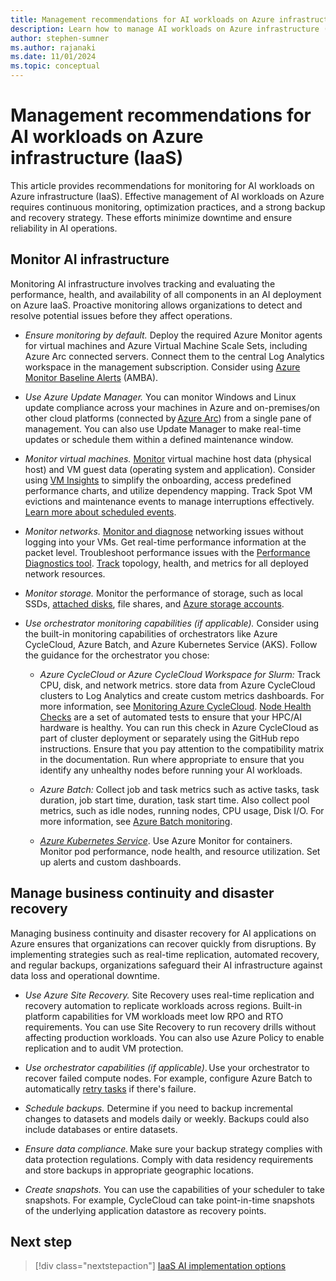 ```yaml
---
title: Management recommendations for AI workloads on Azure infrastructure (IaaS)
description: Learn how to manage AI workloads on Azure infrastructure (IaaS)
author: stephen-sumner
ms.author: rajanaki
ms.date: 11/01/2024
ms.topic: conceptual
---
```


# Management recommendations for AI workloads on Azure infrastructure (IaaS)

This article provides recommendations for monitoring for AI workloads on Azure infrastructure (IaaS). Effective management of AI workloads on Azure requires continuous monitoring, optimization practices, and a strong backup and recovery strategy. These efforts minimize downtime and ensure reliability in AI operations.

## Monitor AI infrastructure

Monitoring AI infrastructure involves tracking and evaluating the performance, health, and availability of all components in an AI deployment on Azure IaaS. Proactive monitoring allows organizations to detect and resolve potential issues before they affect operations.

- *Ensure monitoring by default.* Deploy the required Azure Monitor agents for virtual machines and Azure Virtual Machine Scale Sets, including Azure Arc connected servers. Connect them to the central Log Analytics workspace in the management subscription. Consider using [Azure Monitor Baseline Alerts](https://azure.github.io/azure-monitor-baseline-alerts/welcome/) (AMBA).

- *Use Azure Update Manager.* You can monitor Windows and Linux update compliance across your machines in Azure and on-premises/on other cloud platforms (connected by [Azure Arc](/azure/azure-arc/)) from a single pane of management. You can also use Update Manager to make real-time updates or schedule them within a defined maintenance window.

- *Monitor virtual machines.* [Monitor](/azure/virtual-machines/monitor-vm) virtual machine host data (physical host) and VM guest data (operating system and application). Consider using [VM Insights](/azure/azure-monitor/vm/vminsights-enable-overview) to simplify the onboarding, access predefined performance charts, and utilize dependency mapping. Track Spot VM evictions and maintenance events to manage interruptions effectively. [Learn more about scheduled events](/azure/virtual-machines/linux/scheduled-events).

- *Monitor networks.* [Monitor and diagnose](/azure/network-watcher/network-watcher-overview) networking issues without logging into your VMs. Get real-time performance information at the packet level. Troubleshoot performance issues with the [Performance Diagnostics tool](/troubleshoot/azure/virtual-machines/windows/performance-diagnostics). [Track](/azure/network-watcher/network-insights-overview) topology, health, and metrics for all deployed network resources.

- *Monitor storage.* Monitor the performance of storage, such as local SSDs, [attached disks](/azure/virtual-machines/disks-metrics), file shares, and [Azure storage accounts](/azure/azure-monitor/insights/storage-insights-overview).

- *Use orchestrator monitoring capabilities (if applicable).* Consider using the built-in monitoring capabilities of orchestrators like Azure CycleCloud, Azure Batch, and Azure Kubernetes Service (AKS). Follow the guidance for the orchestrator you chose:

    - *Azure CycleCloud or Azure CycleCloud Workspace for Slurm:* Track CPU, disk, and network metrics. store data from Azure CycleCloud clusters to Log Analytics and create custom metrics dashboards. For more information, see [Monitoring Azure CycleCloud](/azure/cyclecloud/concepts/monitoring). [Node Health Checks](https://github.com/Azure/azurehpc-health-checks#Configuration) are a set of automated tests to ensure that your HPC/AI hardware is healthy. You can run this check in Azure CycleCloud as part of cluster deployment or separately using the GitHub repo instructions. Ensure that you pay attention to the compatibility matrix in the documentation. Run where appropriate to ensure that you identify any unhealthy nodes before running your AI workloads.

    - *Azure Batch:* Collect job and task metrics such as active tasks, task duration, job start time, duration, task start time. Also collect pool metrics, such as idle nodes, running nodes, CPU usage, Disk I/O. For more information, see [Azure Batch monitoring](/azure/batch/monitor-batch).

    - [*Azure Kubernetes Service*](/azure/architecture/reference-architectures/containers/aks-gpu/gpu-aks). Use Azure Monitor for containers. Monitor pod performance, node health, and resource utilization. Set up alerts and custom dashboards.

## Manage business continuity and disaster recovery

Managing business continuity and disaster recovery for AI applications on Azure ensures that organizations can recover quickly from disruptions. By implementing strategies such as real-time replication, automated recovery, and regular backups, organizations safeguard their AI infrastructure against data loss and operational downtime.

- *Use Azure Site Recovery.* Site Recovery uses real-time replication and recovery automation to replicate workloads across regions. Built-in platform capabilities for VM workloads meet low RPO and RTO requirements. You can use Site Recovery to run recovery drills without affecting production workloads. You can also use Azure Policy to enable replication and to audit VM protection.

- *Use orchestrator capabilities (if applicable)*. Use your orchestrator to recover failed compute nodes. For example, configure Azure Batch to automatically [retry tasks](/azure/batch/best-practices#pool-allocation-failures) if there's failure.

- *Schedule backups.* Determine if you need to backup incremental changes to datasets and models daily or weekly. Backups could also include databases or entire datasets.

- *Ensure data compliance.* Make sure your backup strategy complies with data protection regulations. Comply with data residency requirements and store backups in appropriate geographic locations.

- *Create snapshots.* You can use the capabilities of your scheduler to take snapshots. For example, CycleCloud can take point-in-time snapshots of the underlying application datastore as recovery points.

## Next step

> [!div class="nextstepaction"]
> [IaaS AI implementation options](./implementation-options.md)
